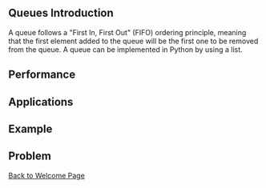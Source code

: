 ## Queues Introduction

A queue follows a "First In, First Out" (FIFO) ordering principle, meaning that the first element added to the queue will be the first one to be removed from the queue. A queue can be implemented in Python by using a list.

## Performance

## Applications

## Example

## Problem

[Back to Welcome Page](0-welcome.md)